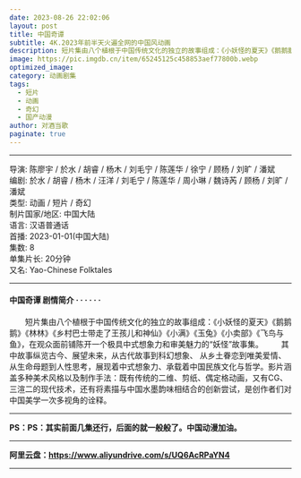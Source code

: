 ```yaml
---
date: 2023-08-26 22:02:06
layout: post
title: 中国奇谭
subtitle: 4K.2023年前半天火遍全网的中国风动画
description: 短片集由八个植根于中国传统文化的独立的故事组成：《小妖怪的夏天》《鹅鹅鹅》《林林》《乡村巴士带走了王孩儿和神仙》《小满》《玉兔》《小卖部》《飞鸟与鱼》，在观众面前铺陈开一个极具中式想象力和审美魅力的“妖怪”故事集...
image: https://pic.imgdb.cn/item/65245125c458853aef77800b.webp
optimized_image: 
category: 动画剧集
tags:
  - 短片
  - 动画
  - 奇幻
  - 国产动漫
author: 对酒当歌
paginate: true
---
```


---

导演: 陈廖宇 / 於水 / 胡睿 / 杨木 / 刘毛宁 / 陈莲华 / 徐宁 / 顾杨 / 刘旷 / 潘斌  
编剧: 於水 / 胡睿 / 杨木 / 汪洋 / 刘毛宁 / 陈莲华 / 周小琳 / 魏诗芮 / 顾杨 / 刘旷 / 潘斌  
类型: 动画 / 短片 / 奇幻  
制片国家/地区: 中国大陆  
语言: 汉语普通话  
首播: 2023-01-01(中国大陆)  
集数: 8  
单集片长: 20分钟  
又名: Yao-Chinese Folktales  

---

#### 中国奇谭 剧情简介 · · · · · ·

　　短片集由八个植根于中国传统文化的独立的故事组成：《小妖怪的夏天》《鹅鹅鹅》《林林》《乡村巴士带走了王孩儿和神仙》《小满》《玉兔》《小卖部》《飞鸟与鱼》，在观众面前铺陈开一个极具中式想象力和审美魅力的“妖怪”故事集。
　　其中故事纵览古今、展望未来，从古代故事到科幻想象、 从乡土眷恋到唯美爱情、从生命母题到人性思考，展现着中式想象力、承载着中国民族文化与哲学。影片涵盖多种美术风格以及制作手法：既有传统的二维、剪纸、偶定格动画，又有CG、三渲二的现代技术，还有将素描与中国水墨韵味相结合的创新尝试，是创作者们对中国美学一次多视角的诠释。

---

**PS：PS：其实前面几集还行，后面的就一般般了。中国动漫加油。**

---

**阿里云盘：<https://www.aliyundrive.com/s/UQ6AcRPaYN4>**

---
